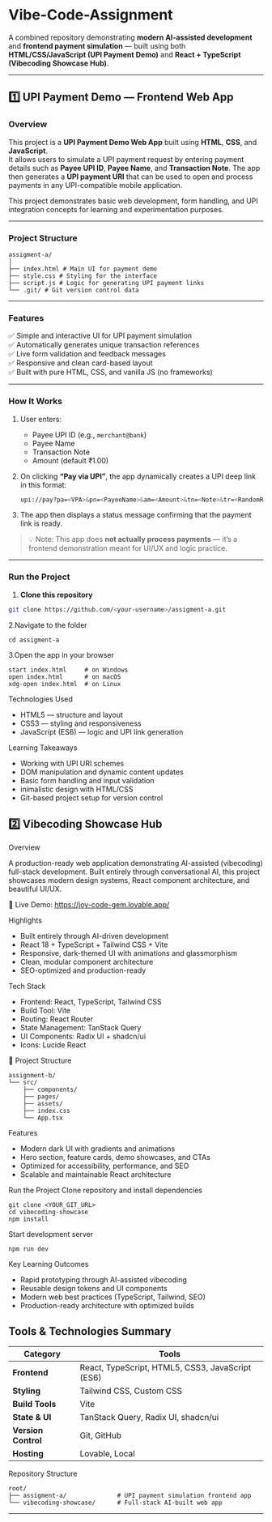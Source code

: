 # Vibe-Code-Assignment

A combined repository demonstrating **modern AI-assisted development** and **frontend payment simulation** — built using both **HTML/CSS/JavaScript (UPI Payment Demo)** and **React + TypeScript (Vibecoding Showcase Hub)**.

---

## 1️⃣  UPI Payment Demo — Frontend Web App

### Overview
This project is a **UPI Payment Demo Web App** built using **HTML**, **CSS**, and **JavaScript**.  
It allows users to simulate a UPI payment request by entering payment details such as **Payee UPI ID**, **Payee Name**, and **Transaction Note**. The app then generates a **UPI payment URI** that can be used to open and process payments in any UPI-compatible mobile application.

This project demonstrates basic web development, form handling, and UPI integration concepts for learning and experimentation purposes.

---

###  Project Structure
```
assigment-a/
│
├── index.html # Main UI for payment demo
├── style.css # Styling for the interface
├── script.js # Logic for generating UPI payment links
└── .git/ # Git version control data
```
---

### Features
✅ Simple and interactive UI for UPI payment simulation  
✅ Automatically generates unique transaction references  
✅ Live form validation and feedback messages  
✅ Responsive and clean card-based layout  
✅ Built with pure HTML, CSS, and vanilla JS (no frameworks)

---

###  How It Works
1. User enters:
   - Payee UPI ID (e.g., `merchant@bank`)  
   - Payee Name  
   - Transaction Note  
   - Amount (default ₹1.00)
2. On clicking **“Pay via UPI”**, the app dynamically creates a UPI deep link in this format:
   ```bash
   upi://pay?pa=<VPA>&pn=<PayeeName>&am=<Amount>&tn=<Note>&tr=<RandomRef>
   ```

3. The app then displays a status message confirming that the payment link is ready.

> 💡 Note: This app does **not actually process payments** — it’s a frontend demonstration meant for UI/UX and logic practice.

---

### Run the Project
1. **Clone this repository**
```bash
git clone https://github.com/<your-username>/assigment-a.git

```
2.Navigate to the folder
```
cd assigment-a
```

3.Open the app in your browser
```
start index.html     # on Windows
open index.html      # on macOS
xdg-open index.html  # on Linux
```
Technologies Used
 - HTML5 — structure and layout
 - CSS3 — styling and responsiveness
 - JavaScript (ES6) — logic and UPI link generation

Learning Takeaways
 - Working with UPI URI schemes
 - DOM manipulation and dynamic content updates
 - Basic form handling and input validation
 - inimalistic design with HTML/CSS
 - Git-based project setup for version control

## 2️⃣ Vibecoding Showcase Hub

 Overview

A production-ready web application demonstrating AI-assisted (vibecoding) full-stack development.
Built entirely through conversational AI, this project showcases modern design systems, React component architecture, and beautiful UI/UX.

🔗 Live Demo: https://joy-code-gem.lovable.app/

 Highlights
  - Built entirely through AI-driven development
  - React 18 + TypeScript + Tailwind CSS + Vite
  - Responsive, dark-themed UI with animations and glassmorphism
  - Clean, modular component architecture
  - SEO-optimized and production-ready

 Tech Stack
  - Frontend: React, TypeScript, Tailwind CSS
  - Build Tool: Vite
  - Routing: React Router
  - State Management: TanStack Query
  - UI Components: Radix UI + shadcn/ui
  - Icons: Lucide React

📂 Project Structure
```
assignment-b/
└── src/
    ├── components/
    ├── pages/
    ├── assets/
    ├── index.css
    └── App.tsx
 ```

 Features
  - Modern dark UI with gradients and animations
  - Hero section, feature cards, demo showcases, and CTAs
  - Optimized for accessibility, performance, and SEO
  - Scalable and maintainable React architecture

Run the Project
 Clone repository and install dependencies
```
git clone <YOUR_GIT_URL>
cd vibecoding-showcase
npm install
```

 Start development server
```
npm run dev
```

 Key Learning Outcomes
  - Rapid prototyping through AI-assisted vibecoding
  - Reusable design tokens and UI components
  - Modern web best practices (TypeScript, Tailwind, SEO)
  - Production-ready architecture with optimized builds

##  Tools & Technologies Summary

| Category          | Tools |
|--------------------|--------|
| **Frontend**       | React, TypeScript, HTML5, CSS3, JavaScript (ES6) |
| **Styling**        | Tailwind CSS, Custom CSS |
| **Build Tools**    | Vite |
| **State & UI**     | TanStack Query, Radix UI, shadcn/ui |
| **Version Control**| Git, GitHub |
| **Hosting**        | Lovable, Local |

 Repository Structure
 ```
root/
├── assigment-a/              # UPI payment simulation frontend app
└── vibecoding-showcase/      # Full-stack AI-built web app
```

----
